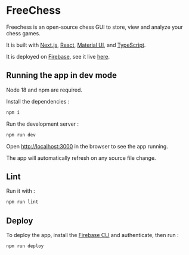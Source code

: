 # FreeChess

Freechess is an open-source chess GUI to store, view and analyze your chess games.

It is built with [Next.js](https://nextjs.org/docs), [React](https://react.dev/learn/describing-the-ui), [Material UI](https://mui.com/material-ui/getting-started/overview/), and [TypeScript](https://www.typescriptlang.org/docs/handbook/typescript-from-scratch.html).

It is deployed on [Firebase](https://firebase.google.com/docs/hosting), see it live [here](https://freechess.web.app).

## Running the app in dev mode

Node 18 and npm are required.

Install the dependencies :

```bash
npm i
```

Run the development server :

```bash
npm run dev
```

Open [http://localhost:3000](http://localhost:3000) in the browser to see the app running.

The app will automatically refresh on any source file change.

## Lint

Run it with :

```bash
npm run lint
```

## Deploy

To deploy the app, install the [Firebase CLI](https://firebase.google.com/docs/cli) and authenticate, then run :

```bash
npm run deploy
```
